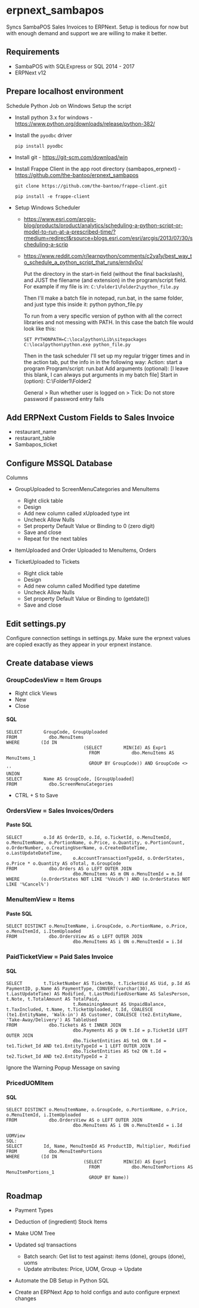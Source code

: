# erpnext_sambapos 
Syncs SambaPOS Sales Invoices to ERPNext. Setup is tedious for now but with enough demand and support we are willing to make it better.

## Requirements
- SambaPOS with SQLExpress or SQL 2014 - 2017
- ERPNext v12

## Prepare localhost environment





Schedule Python Job on Windows
Setup the script
- Install python 3.x for windows - https://www.python.org/downloads/release/python-382/
- Install the `pyodbc` driver

	```
	pip install pyodbc
	```
	
- Install git - https://git-scm.com/download/win
- Install Frappe Client in the app root directory (sambapos_erpnext) - https://github.com/the-bantoo/erpnext_sambapos 
	
	```
	git clone https://github.com/the-bantoo/frappe-client.git
	```
	
	```
	pip install -e frappe-client
	```
	
- Setup Windows Scheduler 
	- https://www.esri.com/arcgis-blog/products/product/analytics/scheduling-a-python-script-or-model-to-run-at-a-prescribed-time/?rmedium=redirect&rsource=blogs.esri.com/esri/arcgis/2013/07/30/scheduling-a-scrip
	- https://www.reddit.com/r/learnpython/comments/c2ya1y/best_way_to_schedule_a_python_script_that_runs/erndv0o/

		Put the directory in the start-in field (without the final backslash), and JUST the filename (and extension) in the program/script field.
		For example if my file is in:
		`C:\Folder1\Folder2\python_file.py`

		Then I'll make a batch file in notepad, run.bat, in the same folder, and just type this inside it:
		python python_file.py

		To run from a very specific version of python with all the correct libraries and not messing with PATH. In this case the batch file would look like this:
		```
		SET PYTHONPATH=C:\localpython\Lib\sitepackages
		C:\localpython\python.exe python_file.py
		```


		Then in the task scheduler I'll set up my regular trigger times and in the action tab, put the info in in the following way:
		Action: start a program
		Program/script: run.bat
		Add arguments (optional): [I leave this blank, I can always put arguments in my batch file]
		Start in (option): C:\Folder1\Folder2

		General > Run whether user is logged on > Tick: Do not store password if password entry fails

## Add ERPNext Custom Fields to Sales Invoice
- restaurant_name
- restaurant_table
- Sambapos_ticket

## Configure MSSQL Database
Columns 
- GroupUploaded to ScreenMenuCategories and MenuItems
  - Right click table
  - Design
  - Add new column called xUploaded type int
  - Uncheck Allow Nulls
  - Set property Default Value or Binding to 0 (zero digit) 
  - Save and close
  - Repeat for the next tables
  
- ItemUploaded and Order Uploaded to MenuItems, Orders
- TicketUploaded to Tickets
  - Right click table
  - Design
  - Add new column called Modified type datetime
  - Uncheck Allow Nulls
  - Set property Default Value or Binding to (getdate())
  - Save and close

## Edit settings.py
Configure connection settings in settings.py. Make sure the erpnext values are copied exactly as they appear in your erpnext instance. 
	
## Create database views
### GroupCodesView = Item Groups
- Right click Views
- New
- Close

#### SQL

```
SELECT        GroupCode, GroupUploaded
FROM            dbo.MenuItems
WHERE        (Id IN
                             (SELECT        MIN(Id) AS Expr1
                               FROM            dbo.MenuItems AS MenuItems_1
                               GROUP BY GroupCode)) AND GroupCode <> ''
UNION
SELECT        Name AS GroupCode, [GroupUploaded]
FROM            dbo.ScreenMenuCategories
```

- CTRL + S to Save


### OrdersView = Sales Invoices/Orders
#### Paste SQL
		
```
SELECT        o.Id AS OrderID, o.Id, o.TicketId, o.MenuItemId, o.MenuItemName, o.PortionName, o.Price, o.Quantity, o.PortionCount, o.OrderNumber, o.CreatingUserName, o.CreatedDateTime, o.LastUpdateDateTime, 
                         o.AccountTransactionTypeId, o.OrderStates, o.Price * o.Quantity AS oTotal, m.GroupCode
FROM            dbo.Orders AS o LEFT OUTER JOIN
                         dbo.MenuItems AS m ON o.MenuItemId = m.Id
WHERE        (o.OrderStates NOT LIKE '%Void%') AND (o.OrderStates NOT LIKE '%Cancel%')
```


### MenuItemView = Items
#### Paste SQL 

```
SELECT DISTINCT o.MenuItemName, i.GroupCode, o.PortionName, o.Price, o.MenuItemId, i.ItemUploaded
FROM            dbo.OrdersView AS o LEFT OUTER JOIN
                         dbo.MenuItems AS i ON o.MenuItemId = i.Id
```




### PaidTicketView = Paid Sales Invoice
#### SQL

```
SELECT        t.TicketNumber AS TicketNo, t.TicketUid AS Uid, p.Id AS PaymentID, p.Name AS PaymentType, CONVERT(varchar(30), t.LastUpdateTime) AS Modified, t.LastModifiedUserName AS SalesPerson, t.Note, t.TotalAmount AS TotalPaid, 
                         t.RemainingAmount AS UnpaidBalance, t.TaxIncluded, t.Name, t.TicketUploaded, t.Id, COALESCE (te1.EntityName, 'Walk-in') AS Customer, COALESCE (te2.EntityName, 'Take-Away/Delivery') AS TableUsed
FROM            dbo.Tickets AS t INNER JOIN
                         dbo.Payments AS p ON t.Id = p.TicketId LEFT OUTER JOIN
                         dbo.TicketEntities AS te1 ON t.Id = te1.Ticket_Id AND te1.EntityTypeId = 1 LEFT OUTER JOIN
                         dbo.TicketEntities AS te2 ON t.Id = te2.Ticket_Id AND te2.EntityTypeId = 2
```



Ignore the Warning Popup Message on saving

### PricedUOMItem
#### SQL

```
SELECT DISTINCT o.MenuItemName, o.GroupCode, o.PortionName, o.Price, o.MenuItemId, i.ItemUploaded
FROM            dbo.OrdersView AS o LEFT OUTER JOIN
                         dbo.MenuItems AS i ON o.MenuItemId = i.Id

UOMView
SQL:
SELECT        Id, Name, MenuItemId AS ProductID, Multiplier, Modified
FROM            dbo.MenuItemPortions
WHERE        (Id IN
                             (SELECT        MIN(Id) AS Expr1
                               FROM            dbo.MenuItemPortions AS MenuItemPortions_1
                               GROUP BY Name))
```


## Roadmap
- Payment Types
- Deduction of (ingredient) Stock Items
- Make UOM Tree
- Updated sql transactions
	- Batch search: Get list to test against: items (done), groups (done), uoms
	- Update atrributes: Price, UOM, Group -> Update

- Automate the DB Setup in Python SQL
- Create an ERPNext App to hold configs and auto configure erpnext changes
